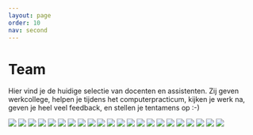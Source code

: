 ```yaml
---
layout: page
order: 10
nav: second
---
```


# Team

Hier vind je de huidige selectie van docenten en assistenten. Zij geven werkcollege, helpen je tijdens het computerpracticum, kijken je werk na, geven je heel veel feedback, en stellen je tentamens op :-)

<div class="gallery">
    <img src="{{ site.baseurl }}/assets/team/Aynel.JPG">
    <img src="{{ site.baseurl }}/assets/team/Bram.JPG">
    <img src="{{ site.baseurl }}/assets/team/Edwin.JPG">
    <img src="{{ site.baseurl }}/assets/team/Emma.JPG">
    <img src="{{ site.baseurl }}/assets/team/Gracia.JPG">
    <img src="{{ site.baseurl }}/assets/team/Hella.JPG">
    <img src="{{ site.baseurl }}/assets/team/Jasper.JPG">
    <img src="{{ site.baseurl }}/assets/team/Jill.JPG">
    <img src="{{ site.baseurl }}/assets/team/Kim.JPG">
    <img src="{{ site.baseurl }}/assets/team/Marijn.JPG">
    <img src="{{ site.baseurl }}/assets/team/Marleen.JPG">
    <img src="{{ site.baseurl }}/assets/team/Martijn.JPG">
    <img src="{{ site.baseurl }}/assets/team/Natasja.JPG">
    <img src="{{ site.baseurl }}/assets/team/Nigel.JPG">
    <img src="{{ site.baseurl }}/assets/team/Okke.JPG">
    <img src="{{ site.baseurl }}/assets/team/Quinten.JPG">
    <img src="{{ site.baseurl }}/assets/team/Renske.JPG">
    <img src="{{ site.baseurl }}/assets/team/Sander.JPG">
    <img src="{{ site.baseurl }}/assets/team/Simon.JPG">
    <img src="{{ site.baseurl }}/assets/team/Tim.JPG">
    <img src="{{ site.baseurl }}/assets/team/Wouter.JPG">
    <img src="{{ site.baseurl }}/assets/team/Yannick.JPG">
</div>
